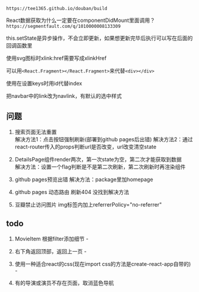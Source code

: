 `https://tee1365.github.io/douban/build`

React数据获取为什么一定要在componentDidMount里面调用？
`https://segmentfault.com/q/1010000008133309`

this.setState是异步操作，不会立即更新，如果想更新完毕后执行可以写在后面的回调函数里

使用svg图标时xlink:href需要写成xlinkHref

可以用`<React.Fragment></React.Fragment>`来代替`<div></div>`

使用在设置keys时用id代替index

把navbar中的link改为navlink，有默认的选中样式

## 问题

1.  搜索页面无法重置  
    解决方法1：点击按钮强制刷新(部署到github pages后出错)
    解决方法2：通过react-router传入的props判断url是否改变，url改变清空state

2.  DetailsPage组件render两次，第一次state为空，第二次才能获取到数据  
    解决方法：设置一个flag判断是不是第二次刷新，第二次刷新时再渲染组件

3.  github pages预览出错
    解决方法：package里加homepage

4.  github pages 动态路由 刷新404
    没找到解决方法

5.  豆瓣禁止访问图片
    img标签内加上referrerPolicy="no-referrer"

## todo

1.  MovieItem 根据filter添加细节 -

2.  右下角返回顶部，返回上一页 -

3.  使用一种适合react的css(现在import css的方法是create-react-app自带的) -

4.  有的导演或演员不存在页面，取消蓝色导航
